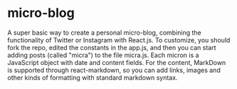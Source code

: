 # micro-blog

A super basic way to create a personal micro-blog, combining the functionality of Twitter or Instagram with React.js. To customize, you should fork the repo, edited the constants in the app.js, and then you can start adding posts (called "micra") to the file micra.js. Each micron is a JavaScript object with date and content fields. For the content, MarkDown is supported through react-markdown, so you can add links, images and other kinds of formatting with standard markdown syntax.
